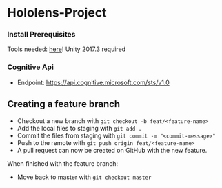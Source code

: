 # Hololens-Project

### Install Prerequisites
Tools needed: [here](https://developer.microsoft.com/en-us/windows/mixed-reality/install_the_tools)!
Unity 2017.3 required

### Cognitive Api
* Endpoint: https://api.cognitive.microsoft.com/sts/v1.0

## Creating a feature branch
  * Checkout a new branch with `git checkout -b feat/<feature-name>`
  * Add the local files to staging with `git add .`
  * Commit the files from staging with `git commit -m "<commit-message>"`
  * Push to the remote with `git push origin feat/<feature-name>`
  * A pull request can now be created on GitHub with the new feature.

When finished with the feature branch:
  * Move back to master with `git checkout master`
